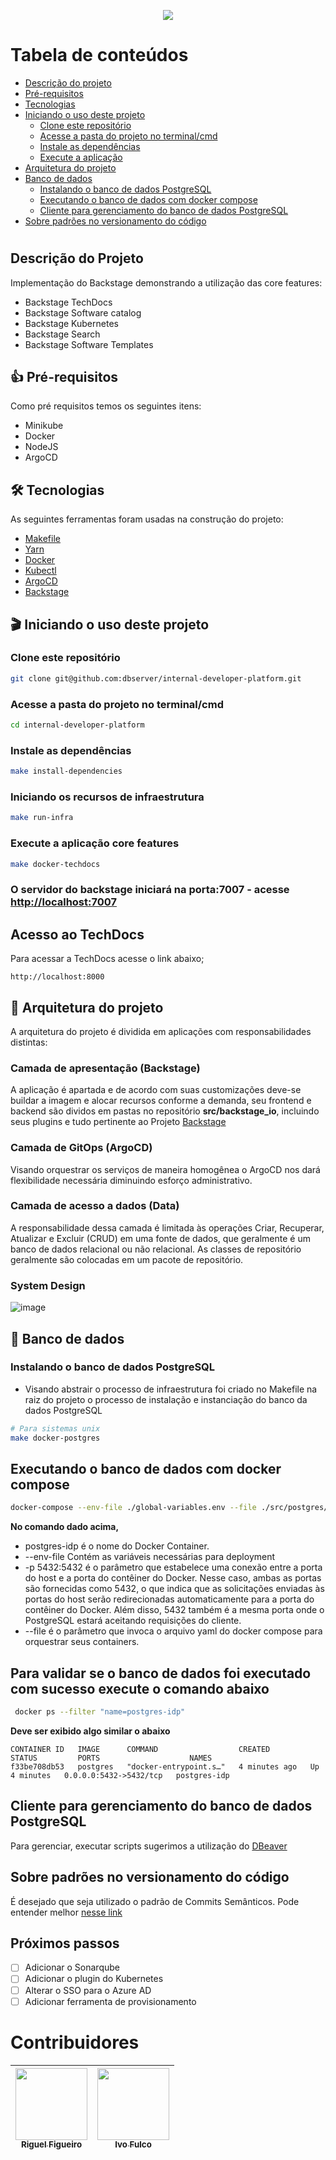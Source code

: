 <p align="center">
    <img src="https://github.com/dbserver/internal-developer-platform/assets/7014252/8a3cba58-56e4-4d0f-aba2-bb023ab1650d)">
</p>


Tabela de conteúdos
=================
<!--ts-->
* [Descrição do projeto](#descrição-do-projeto)
* [Pré-requisitos](#-pré-requisitos)
* [Tecnologias](#-tecnologias)
* [Iniciando o uso deste projeto](#-iniciando-o-uso-deste-projeto)
    * [Clone este repositório](#clone-este-repositório)
    * [Acesse a pasta do projeto no terminal/cmd](#acesse-a-pasta-do-projeto-no-terminalcmd)
    * [Instale as dependências](#instale-as-dependências)
    * [Execute a aplicação](#execute-a-aplicação)
* [Arquitetura do projeto](#-arquitetura-do-projeto)
* [Banco de dados](#-banco-de-dados)
  * [Instalando o banco de dados PostgreSQL](#instalando-o-banco-de-dados-PostgreSQL)
  * [Executando o banco de dados com docker compose](#executando-o-banco-de-dados-com-docker)
  * [Cliente para gerenciamento do banco de dados PostgreSQL](#cliente-para-gerenciamento-do-banco-de-dados-PostgreSQL)
* [Sobre padrões no versionamento do código](#sobre-padrões-no-versionamento-do-código)
<!--te-->

#

## Descrição do Projeto

Implementação do Backstage demonstrando a utilização das core features:
- Backstage TechDocs
- Backstage Software catalog
- Backstage Kubernetes
- Backstage Search
- Backstage Software Templates

## 👍 Pré-requisitos

Como pré requisitos temos os seguintes itens:
- Minikube
- Docker
- NodeJS
- ArgoCD

## 🛠 Tecnologias

As seguintes ferramentas foram usadas na construção do projeto:

- [Makefile](https://www.gnu.org/software/make/manual/make.html)
- [Yarn](https://yarnpkg.com/)
- [Docker](https://docs.docker.com/)
- [Kubectl](https://kubernetes.io/docs/tasks/tools/install-kubectl-linux/#install-kubectl-binary-with-curl-on-linux)
- [ArgoCD](https://argoproj.github.io/cd/)
- [Backstage](backstage.io)

## 🎬 Iniciando o uso deste projeto

### Clone este repositório
```bash
git clone git@github.com:dbserver/internal-developer-platform.git
```

### Acesse a pasta do projeto no terminal/cmd
```bash
cd internal-developer-platform
```

### Instale as dependências
```bash
make install-dependencies
```

### Iniciando os recursos de infraestrutura
```bash
make run-infra
```

### Execute a aplicação core features
```bash
make docker-techdocs
```

### O servidor do backstage iniciará na porta:7007 - acesse <http://localhost:7007>

## Acesso ao TechDocs

Para acessar a TechDocs acesse o link abaixo;
```
http://localhost:8000
```


## 📁 Arquitetura do projeto

A arquitetura do projeto é dividida em aplicações com responsabilidades distintas:

### Camada de apresentação (Backstage)
A aplicação é apartada e de acordo com suas customizações deve-se buildar a imagem e alocar recursos conforme a demanda, seu frontend e backend são dividos em pastas no repositório __src/backstage_io__, incluindo seus plugins e tudo pertinente ao Projeto [Backstage](backstage.io)

### Camada de GitOps (ArgoCD)
Visando orquestrar os serviços de maneira homogênea o ArgoCD nos dará flexibilidade necessária diminuindo esforço administrativo.

### Camada de acesso a dados (Data)
A responsabilidade dessa camada é limitada às operações Criar, Recuperar, Atualizar e Excluir (CRUD) em uma fonte de dados, que geralmente é um banco de dados relacional ou não relacional. As classes de repositório geralmente são colocadas em um pacote de repositório.

### System Design

![image](https://github.com/dbserver/internal-developer-platform/assets/7014252/a7914072-5ab5-4644-a041-0931b1036d99)


## 🏬 Banco de dados

### Instalando o banco de dados PostgreSQL

- Visando abstrair o processo de infraestrutura foi criado no Makefile na raiz do projeto o processo de instalação e instanciação do banco da dados PostgreSQL
 
```bash
# Para sistemas unix
make docker-postgres
```
## Executando o banco de dados com docker compose
```bash
docker-compose --env-file ./global-variables.env --file ./src/postgres/docker-compose.yml up -d --build -V
```
**No comando dado acima,**

- postgres-idp é o nome do Docker Container.
 - --env-file Contém as variáveis necessárias para deployment
 - -p 5432:5432 é o parâmetro que estabelece uma conexão entre a porta do host e a porta do contêiner do Docker. Nesse caso, ambas as portas são fornecidas como 5432, o que indica que as solicitações enviadas às portas do host serão redirecionadas automaticamente para a porta do contêiner do Docker. Além disso, 5432 também é a mesma porta onde o PostgreSQL estará aceitando requisições do cliente.
-  --file é o parâmetro que invoca o arquivo yaml do docker compose para orquestrar seus containers.

**Para validar se o banco de dados foi executado com sucesso execute o comando abaixo**
- 
```bash
 docker ps --filter "name=postgres-idp"
```
**Deve ser exibido algo similar o abaixo**
```
CONTAINER ID   IMAGE      COMMAND                  CREATED         STATUS         PORTS                    NAMES
f33be708db53   postgres   "docker-entrypoint.s…"   4 minutes ago   Up 4 minutes   0.0.0.0:5432->5432/tcp   postgres-idp
```

## Cliente para gerenciamento do banco de dados PostgreSQL
Para gerenciar, executar scripts sugerimos a utilização do [DBeaver](https://dbeaver.io/download/)

## Sobre padrões no versionamento do código

É desejado que seja utilizado o padrão de Commits Semânticos. Pode entender melhor [nesse link](https://github.com/iuricode/padroes-de-commits)

## Próximos passos

- [ ] Adicionar o Sonarqube
- [ ] Adicionar o plugin do Kubernetes
- [ ] Alterar o SSO para o Azure AD
- [ ] Adicionar ferramenta de provisionamento

# Contribuidores

| [<img src="https://avatars.githubusercontent.com/u/7014252?v=4" width=115><br><sub>Riguel Figueiro</sub>](https://github.com/riguelbf) |  [<img src="https://avatars.githubusercontent.com/u/53705736?v=4" width=115><br><sub>Ivo Fulco</sub>](https://github.com/ivofulco) |
| :---: | :---: | 
